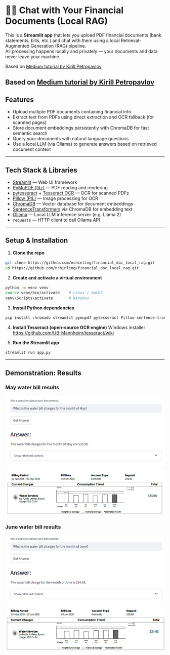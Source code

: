 # 📄💬 Chat with Your Financial Documents (Local RAG)

This is a **Streamlit app** that lets you upload PDF financial documents (bank statements, bills, etc.) and chat with them using a local Retrieval-Augmented Generation (RAG) pipeline.  
All processing happens locally and privately — your documents and data never leave your machine.

Based on [Medium tutorial by Kirill Petropavlov](https://medium.com/@kpetropavlov/building-a-local-rag-pipeline-with-python-ollama-chromadb-and-streamlit-f248554d163c)

Based on <a href="https://medium.com/@kpetropavlov/building-a-local-rag-pipeline-with-python-ollama-chromadb-and-streamlit-f248554d163c" target="_blank" rel="noopener noreferrer">Medium tutorial by Kirill Petropavlov</a>
---

## Features

- Upload multiple PDF documents containing financial info  
- Extract text from PDFs using direct extraction and OCR fallback (for scanned pages)  
- Store document embeddings persistently with ChromaDB for fast semantic search  
- Query your documents with natural language questions  
- Use a local LLM (via Ollama) to generate answers based on retrieved document context  

---

## Tech Stack & Libraries

- [Streamlit](https://streamlit.io/) — Web UI framework  
- [PyMuPDF (fitz)](https://pymupdf.readthedocs.io/) — PDF reading and rendering  
- [pytesseract](https://pypi.org/project/pytesseract/) + [Tesseract OCR](https://github.com/tesseract-ocr/tesseract) — OCR for scanned PDFs  
- [Pillow (PIL)](https://python-pillow.org/) — Image processing for OCR  
- [ChromaDB](https://chroma.com/) — Vector database for document embeddings  
- [SentenceTransformers](https://www.sbert.net/) via ChromaDB for embedding text  
- [Ollama](https://ollama.com/) — Local LLM inference server (e.g. Llama 2)  
- `requests` — HTTP client to call Ollama API  

---

## Setup & Installation

1. **Clone the repo**

```bash
git clone https://github.com/nchinling/financial_doc_local_rag.git
cd https://github.com/nchinling/financial_doc_local_rag.git
```

2. **Create and activate a virtual environment**

```bash
python -m venv venv
source venv/bin/activate    # Linux / macOS
venv\Scripts\activate       # Windows
```

3. **Install Python dependencies**

```bash
pip install chromadb streamlit pymupdf pytesseract Pillow sentence-transformers
```

4. **Install Tesseract (open-source OCR engine)**
Windows installer
https://github.com/UB-Mannheim/tesseract/wiki


5. **Run the Streamlit app**
```bash
streamlit run app.py
```

---

## Demonstration: Results

### May water bill results  
![Query for May 2025 water bill](images/mayresult.png "Query for May 2025 water bill")

![May 2025 water bill](images/maybill.png "May 2025 water bill")

### June water bill results  
![Query for June 2025 water bill](images/juneresult.png "Query for June 2025 water bill")

![June 2025 water bill](images/junebill.png "June 2025 water bill")
